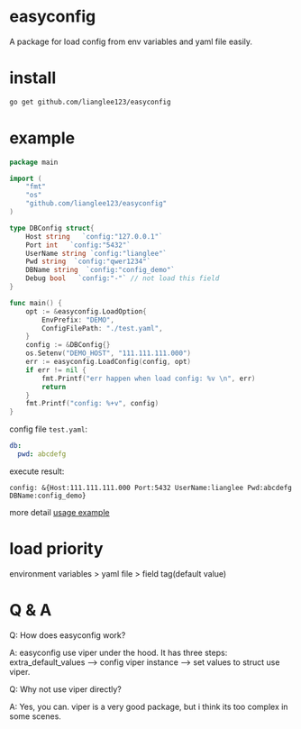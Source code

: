 # easyconfig
A package for load config from env variables and yaml file easily.

# install
```bash
go get github.com/lianglee123/easyconfig
```

# example
```go
package main

import (
    "fmt"
    "os"
    "github.com/lianglee123/easyconfig"
)

type DBConfig struct{
	Host string   `config:"127.0.0.1"`
	Port int   `config:"5432"`
	UserName string `config:"lianglee"`
	Pwd string  `config:"qwer1234"`
	DBName string  `config:"config_demo"`
	Debug bool   `config:"-"` // not load this field
}

func main() {
	opt := &easyconfig.LoadOption{
		EnvPrefix: "DEMO",
		ConfigFilePath: "./test.yaml",
	}
	config := &DBConfig{}
	os.Setenv("DEMO_HOST", "111.111.111.000")
	err := easyconfig.LoadConfig(config, opt)
	if err != nil {
		fmt.Printf("err happen when load config: %v \n", err)
		return
	}
	fmt.Printf("config: %+v", config)
}
```
config file `test.yaml`:
```yaml
db:
  pwd: abcdefg
```

execute result:
```
config: &{Host:111.111.111.000 Port:5432 UserName:lianglee Pwd:abcdefg DBName:config_demo}
```
more detail [usage example](https://github.com/lianglee123/easyconfig_example/blob/master/main.go)  
# load priority
environment variables > yaml file > field tag(default value)

# Q & A
Q: How does easyconfig work?

A: easyconfig use viper under the hood. It has three steps: extra_default_values --> 
config viper instance --> set values to struct use viper.


Q: Why not use viper directly? 

A: Yes, you can. viper is a very good package, but i think its too complex in some scenes.